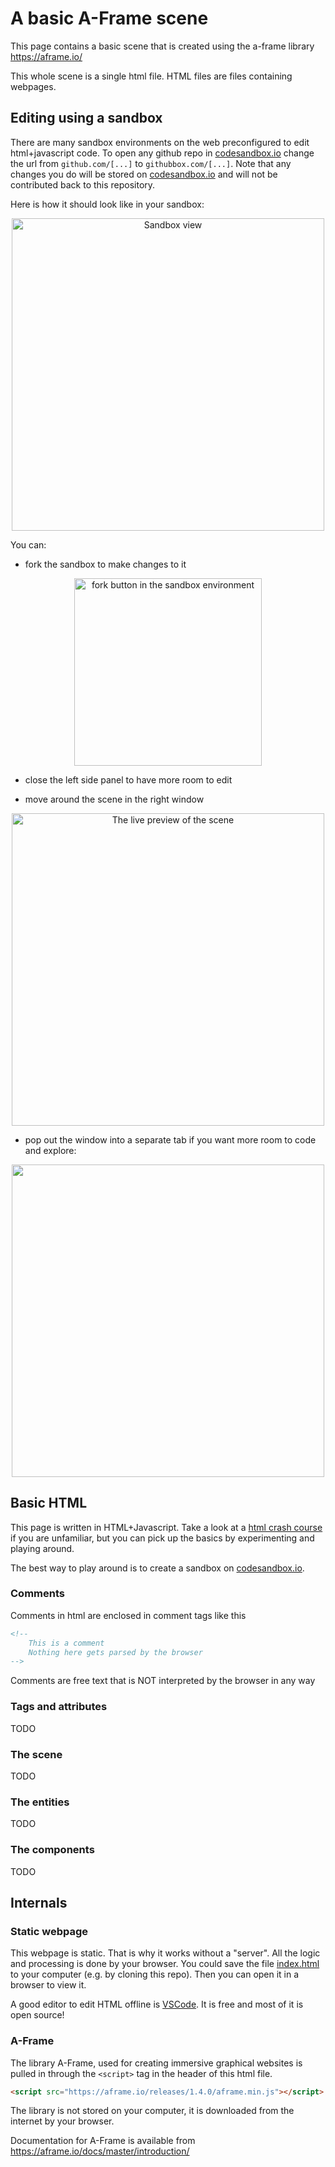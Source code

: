 # A basic A-Frame scene

This page contains a basic scene that is created using the a-frame library https://aframe.io/

This whole scene is a single html file. HTML files are files containing webpages.

## Editing using a sandbox

There are many sandbox environments on the web preconfigured to edit html+javascript code. To open any github repo in [codesandbox.io](https://codesandbox.io) change the url from `github.com/[...]` to `githubbox.com/[...]`. Note that any changes you do will be stored on [codesandbox.io](https://codesandbox.io) and will not be contributed back to this repository.

Here is how it should look like in your sandbox:

<p align="center"><img src="https://user-images.githubusercontent.com/7040974/214770151-1ac1abf4-a76e-4991-a0e5-b353be9eedc7.png"
alt="Sandbox view" width="500em" /></p>

You can:

- fork the sandbox to make changes to it
<p align="center"><img src="https://user-images.githubusercontent.com/7040974/214770251-13e2dcb3-f6e8-41ab-bfe5-514794470649.png"
alt="fork button in the sandbox environment"
width="300em" /></p>

- close the left side panel to have more room to edit

- move around the scene in the right window
<p align="center">
<img src="https://user-images.githubusercontent.com/7040974/214770405-2a0e8101-bb1a-420d-be74-62422c0b9955.png" alt="The live preview of the scene" width="500em" /> </p>

- pop out the window into a separate tab if you want more room to code and explore:
<p align="center"><img src="https://user-images.githubusercontent.com/7040974/214770573-b0d5bbf3-5a81-4b28-b3a3-96066fbf5160.png" width="500em"
/> </p>

## Basic HTML

This page is written in HTML+Javascript. Take a look at
a [html crash course](https://www.w3schools.com/html/html_intro.asp) if you are unfamiliar, but you can pick up the basics by experimenting and playing around.

The best way to play around is to create a sandbox on [codesandbox.io](https://codesandbox.io).

### Comments

Comments in html are enclosed in comment tags like this

```html
<!-- 
    This is a comment 
    Nothing here gets parsed by the browser
-->
```

Comments are free text that is NOT interpreted by the browser in any way

### Tags and attributes

TODO

### The scene

TODO

### The entities

TODO

### The components

TODO

## Internals

### Static webpage

This webpage is static. That is why it works without a "server". All the logic and processing is done by your browser. You could save the file [index.html](index.html) to your computer (e.g. by cloning this repo). Then you can open it in a browser to view it.

A good editor to edit HTML offline is [VSCode](https://code.visualstudio.com/). It is free and most of it is open source!

### A-Frame

The library A-Frame, used for creating immersive graphical websites is pulled in through the `<script>` tag in the header of this html file.

```html
<script src="https://aframe.io/releases/1.4.0/aframe.min.js"></script>
```

The library is not stored on your computer, it is downloaded from the internet by your browser.

Documentation for A-Frame is available from https://aframe.io/docs/master/introduction/
